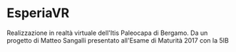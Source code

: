 # EsperiaVR

Realizzazione in realtà virtuale dell'Itis Paleocapa di Bergamo.
Da un progetto di Matteo Sangalli presentato all'Esame di Maturità 2017 con la 5IB
